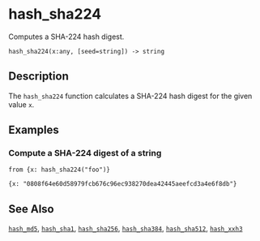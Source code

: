 # hash_sha224

Computes a SHA-224 hash digest.

```tql
hash_sha224(x:any, [seed=string]) -> string
```

## Description

The `hash_sha224` function calculates a SHA-224 hash digest for the given value
`x`.

## Examples

### Compute a SHA-224 digest of a string

```tql
from {x: hash_sha224("foo")}
```

```tql
{x: "0808f64e60d58979fcb676c96ec938270dea42445aeefcd3a4e6f8db"}
```

## See Also

[`hash_md5`](hash_md5.md), [`hash_sha1`](hash_sha1.md),
[`hash_sha256`](hash_sha256.md), [`hash_sha384`](hash_sha384.md),
[`hash_sha512`](hash_sha512.md), [`hash_xxh3`](hash_xxh3.md)
